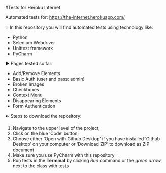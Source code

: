 #Tests for Heroku Internet

Automated tests for: https://the-internet.herokuapp.com/

💡 In this repository you will find automated tests using technology like:
* Python
* Selenium Webdriver 
* Unittest framework 
* PyCharm

▶️ Pages tested so far:
* Add/Remove Elements
* Basic Auth (user and pass: admin)
* Broken Images
* Checkboxes
* Context Menu
* Disappearing Elements
* Form Authentication

⏩ Steps to download the repository:
1. Navigate to the upper level of the project;
2. Click on the blue ‘Code’ button;
3. Choose either ‘Open with Github Desktop’ if you have installed ‘Github Desktop’ on your computer or ‘Download ZIP’ to download as ZIP document
4. Make sure you use PyCharm with this repository
5. Run tests in the **Terminal** by clicking _Run_ command or the _green arrow_ next to the class with tests 
